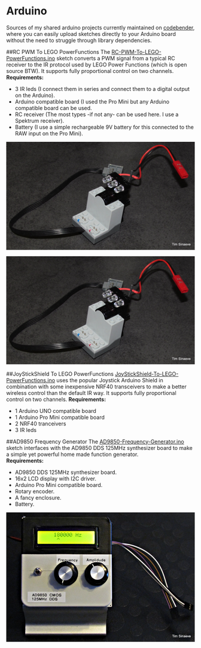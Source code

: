 # Arduino
Sources of my shared arduino projects currently maintained on [codebender](http://codebender.cc/search/find/?query=tim.sinaeve), where you can easily upload sketches directly to your Arduino board without the need to struggle through library dependencies.

##RC PWM To LEGO PowerFunctions
The [RC-PWM-To-LEGO-PowerFunctions.ino](http://github.com/beNative/arduino/blob/master/RC-PWM-To-LEGO-PowerFunctions/RC-PWM-To-LEGO-PowerFunctions.ino) sketch converts a PWM signal from a typical RC receiver to the IR protocol used by LEGO Power Functions (which is open source BTW). It supports fully proportional control on two channels.  
**Requirements:**  
* 3 IR leds (I connect them in series and connect them to a digital output on the Arduino).
* Arduino compatible board (I used the Pro Mini but any Arduino compatible board can be used.
* RC receiver (The most types -if not any- can be used here. I use a Spektrum receiver).
* Battery (I use a simple rechargeable 9V battery for this connected to the RAW input on the Pro Mini). 

![PWM to LPF](https://github.com/beNative/arduino/blob/master/RC-PWM-To-LEGO-PowerFunctions/Power%20functions%20Receiver.JPG)

![PWM to LPF](https://github.com/beNative/arduino/blob/master/RC-PWM-To-LEGO-PowerFunctions/Power%20functions%20Receiver.JPG)

##JoyStickShield To LEGO PowerFunctions
[JoyStickShield-To-LEGO-PowerFunctions.ino](http://github.com/beNative/arduino/blob/master/JoyStickShield-To-LEGO-PowerFunctions/JoyStickShield-To-LEGO-PowerFunctions.ino) uses the popular Joystick Arduino Shield in combination with some inexpensive NRF40 transceivers to make a better wireless control than the default IR way. It supports fully proportional control on two channels.
**Requirements:**
* 1 Arduino UNO compatible board
* 1 Arduino Pro Mini compatible board 
* 2 NRF40 tranceivers
* 3 IR leds

##AD9850 Frequency Generator
The [AD9850-Frequency-Generator.ino](http://github.com/beNative/arduino/blob/master/AD9850-Frequency-Generator/AD9850-Frequency-Generator.ino) sketch interfaces with the AD9850 DDS 125MHz synthesizer board to make a simple yet powerful home made function generator.  
**Requirements:**
* AD9850 DDS 125MHz synthesizer board.
* 16x2 LCD display with I2C driver.
* Arduino Pro Mini compatible board.
* Rotary encoder.
* A fancy enclosure.
* Battery.

![AD9850 Frequency Generator](https://github.com/beNative/arduino/blob/master/AD9850-Frequency-Generator/AD9850-Frequency-Generator.png)
